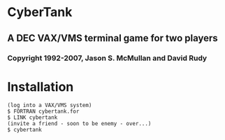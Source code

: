 # CyberTank
## A DEC VAX/VMS terminal game for two players
### Copyright 1992-2007, Jason S. McMullan and David Rudy

# Installation

```
(log into a VAX/VMS system)
$ FORTRAN cybertank.for
$ LINK cybertank
(invite a friend - soon to be enemy - over...)
$ cybertank
```
